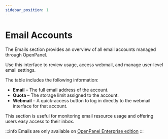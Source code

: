 ```yaml
---
sidebar_position: 1
---
```


# Email Accounts

The Emails section provides an overview of all email accounts managed through OpenPanel.

Use this interface to review usage, access webmail, and manage user-level email settings.

The table includes the following information:

- **Email** – The full email address of the account.
- **Quota** – The storage limit assigned to the account.
- **Webmail** – A quick-access button to log in directly to the webmail interface for that account.

This section is useful for monitoring email resource usage and offering users easy access to their inbox.

:::info
Emails are only available on [OpenPanel Enterprise edition](/enterprise)
:::
